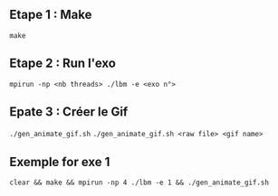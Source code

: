 ## Etape 1 : Make
`make`

## Etape 2 : Run l'exo
`mpirun -np <nb threads> ./lbm -e <exo n°>`

## Epate 3 : Créer le Gif
`./gen_animate_gif.sh`
`./gen_animate_gif.sh <raw file> <gif name>`

## Exemple for exe 1
`clear && make && mpirun -np 4 ./lbm -e 1 && ./gen_animate_gif.sh`
